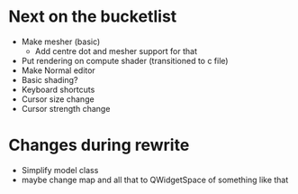 # Next on the bucketlist
- Make mesher (basic)
  - Add centre dot and mesher support for that
- Put rendering on compute shader (transitioned to c file)
- Make Normal editor
- Basic shading?
- Keyboard shortcuts
- Cursor size change
- Cursor strength change

# Changes during rewrite
- Simplify model class
- maybe change map and all that to QWidgetSpace of something like that